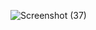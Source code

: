 ![Screenshot (37)](https://user-images.githubusercontent.com/69650837/100753874-f9501300-33af-11eb-8585-6cb3d9e15779.png)

